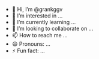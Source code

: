 - 👋 Hi, I’m @grankggv
- 👀 I’m interested in ...
- 🌱 I’m currently learning ...
- 💞️ I’m looking to collaborate on ...
- 📫 How to reach me ...
- 😄 Pronouns: ...
- ⚡ Fun fact: ...

<!---
grankggv/grankggv is a ✨ special ✨ repository because its `README.md` (this file) appears on your GitHub profile.
You can click the Preview link to take a look at your changes.
--->
